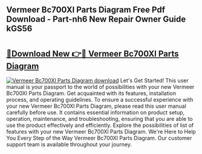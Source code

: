 ## Vermeer Bc700Xl Parts Diagram Free Pdf Download - Part-nh6 New Repair Owner Guide kGS56

# <h2><a href="http://dfuncyg.blite.top/?on=Vermeer+Bc700Xl+Parts+Diagram">🔗Download New 👉🔴 Vermeer Bc700Xl Parts Diagram</a></h2>

[![Vermeer Bc700Xl Parts Diagram download](https://i.imgur.com/lujVjoI.png)](http://dfuncyg.blite.top/?on=Vermeer+Bc700Xl+Parts+Diagram)
Let's Get Started! This user manual is your passport to the world of possibilities with your new Vermeer Bc700Xl Parts Diagram. Get acquainted with its features, installation process, and operating guidelines. To ensure a successful experience with your new Vermeer Bc700Xl Parts Diagram, please read this user manual carefully before use. It contains essential information on product setup, operation, maintenance, and troubleshooting, ensuring that you are able to use the product effectively and efficiently. Explore the possibilities of list of features with your new Vermeer Bc700Xl Parts Diagram. We're Here to Help You Every Step of the Way Vermeer Bc700Xl Parts Diagram. Our customer support team is available throughout your journey.
